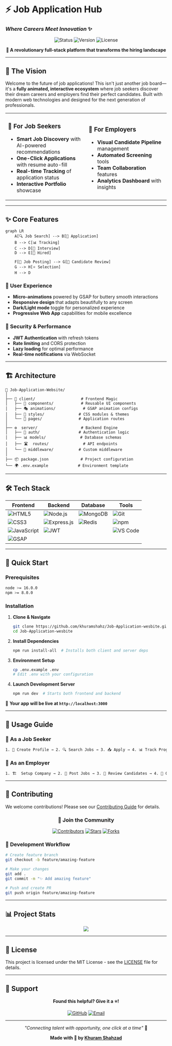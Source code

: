 # ⚡ Job Application Hub
### *Where Careers Meet Innovation* ✨

<div align="center">

![Status](https://img.shields.io/badge/Status-Active-brightgreen?style=for-the-badge)
![Version](https://img.shields.io/badge/Version-1.0.0-blue?style=for-the-badge)
![License](https://img.shields.io/badge/License-MIT-yellow?style=for-the-badge)

**🎯 A revolutionary full-stack platform that transforms the hiring landscape**

</div>

---

## 🌟 **The Vision**

Welcome to the future of job applications! This isn't just another job board—it's a **fully animated, interactive ecosystem** where job seekers discover their dream careers and employers find their perfect candidates. Built with modern web technologies and designed for the next generation of professionals.

<table>
<tr>
<td width="50%">

### 🚀 **For Job Seekers**
- **Smart Job Discovery** with AI-powered recommendations
- **One-Click Applications** with resume auto-fill
- **Real-time Tracking** of application status
- **Interactive Portfolio** showcase

</td>
<td width="50%">

### 💼 **For Employers**
- **Visual Candidate Pipeline** management
- **Automated Screening** tools
- **Team Collaboration** features
- **Analytics Dashboard** with insights

</td>
</tr>
</table>

---

## ✨ **Core Features**

```mermaid
graph LR
    A[🔍 Job Search] --> B[📝 Application]
    B --> C[📊 Tracking]
    C --> D[💬 Interview]
    D --> E[🎉 Hired]
    
    F[📢 Job Posting] --> G[👥 Candidate Review]
    G --> H[⭐ Selection]
    H --> D
```

### 🎨 **User Experience**
- **Micro-animations** powered by GSAP for buttery smooth interactions
- **Responsive design** that adapts beautifully to any screen
- **Dark/Light mode** toggle for personalized experience
- **Progressive Web App** capabilities for mobile excellence

### 🔐 **Security & Performance**
- **JWT Authentication** with refresh tokens
- **Rate limiting** and CORS protection
- **Lazy loading** for optimal performance
- **Real-time notifications** via WebSocket

---

## 🏗️ **Architecture**

```
🏢 Job-Application-Website/
│
├── 🎨 client/                    # Frontend Magic
│   ├── 📱 components/            # Reusable UI components
│   ├── 🎭 animations/            # GSAP animation configs
│   ├── 🎨 styles/               # CSS modules & themes
│   └── 📄 pages/                # Application routes
│
├── ⚙️  server/                   # Backend Engine
│   ├── 🔐 auth/                 # Authentication logic
│   ├── 📊 models/               # Database schemas
│   ├── 🛣️  routes/               # API endpoints
│   └── 🔧 middleware/           # Custom middleware
│
├── 📦 package.json              # Project configuration
└── 🌍 .env.example             # Environment template
```

---

## 🛠️ **Tech Stack**

<div align="center">

| Frontend | Backend | Database | Tools |
|----------|---------|----------|-------|
| ![HTML5](https://img.shields.io/badge/HTML5-E34F26?style=flat-square&logo=html5&logoColor=white) | ![Node.js](https://img.shields.io/badge/Node.js-339933?style=flat-square&logo=node.js&logoColor=white) | ![MongoDB](https://img.shields.io/badge/MongoDB-47A248?style=flat-square&logo=mongodb&logoColor=white) | ![Git](https://img.shields.io/badge/Git-F05032?style=flat-square&logo=git&logoColor=white) |
| ![CSS3](https://img.shields.io/badge/CSS3-1572B6?style=flat-square&logo=css3&logoColor=white) | ![Express.js](https://img.shields.io/badge/Express.js-000000?style=flat-square&logo=express&logoColor=white) | ![Redis](https://img.shields.io/badge/Redis-DC382D?style=flat-square&logo=redis&logoColor=white) | ![npm](https://img.shields.io/badge/npm-CB3837?style=flat-square&logo=npm&logoColor=white) |
| ![JavaScript](https://img.shields.io/badge/JavaScript-F7DF1E?style=flat-square&logo=javascript&logoColor=black) | ![JWT](https://img.shields.io/badge/JWT-000000?style=flat-square&logo=jsonwebtokens&logoColor=white) | | ![VS Code](https://img.shields.io/badge/VS_Code-007ACC?style=flat-square&logo=visualstudiocode&logoColor=white) |
| ![GSAP](https://img.shields.io/badge/GSAP-88CE02?style=flat-square&logo=greensock&logoColor=white) | | | |

</div>

---

## 🚀 **Quick Start**

### Prerequisites
```bash
node >= 16.0.0
npm >= 8.0.0
```

### Installation

1. **Clone & Navigate**
   ```bash
   git clone https://github.com/khuramshahz/Job-Application-wesbite.git
   cd Job-Application-wesbite
   ```

2. **Install Dependencies**
   ```bash
   npm run install-all  # Installs both client and server deps
   ```

3. **Environment Setup**
   ```bash
   cp .env.example .env
   # Edit .env with your configuration
   ```

4. **Launch Development Server**
   ```bash
   npm run dev  # Starts both frontend and backend
   ```

🎉 **Your app will be live at `http://localhost:3000`**

---

## 📖 **Usage Guide**

### 👤 **As a Job Seeker**

```bash
1. 📝 Create Profile → 2. 🔍 Search Jobs → 3. 📤 Apply → 4. 📊 Track Progress
```

### 🏢 **As an Employer**

```bash
1. 🏗️  Setup Company → 2. 📢 Post Jobs → 3. 👥 Review Candidates → 4. 💬 Connect
```

---

## 🤝 **Contributing**

We welcome contributions! Please see our [Contributing Guide](CONTRIBUTING.md) for details.

<div align="center">

### 🌟 **Join the Community**

[![Contributors](https://img.shields.io/github/contributors/khuramshahz/Job-Application-wesbite?style=for-the-badge)](https://github.com/khuramshahz/Job-Application-wesbite/graphs/contributors)
[![Stars](https://img.shields.io/github/stars/khuramshahz/Job-Application-wesbite?style=for-the-badge)](https://github.com/khuramshahz/Job-Application-wesbite/stargazers)
[![Forks](https://img.shields.io/github/forks/khuramshahz/Job-Application-wesbite?style=for-the-badge)](https://github.com/khuramshahz/Job-Application-wesbite/network/members)

</div>

### 🔄 **Development Workflow**

```bash
# Create feature branch
git checkout -b feature/amazing-feature

# Make your changes
git add .
git commit -m "✨ Add amazing feature"

# Push and create PR
git push origin feature/amazing-feature
```

---

## 📊 **Project Stats**

<div align="center">
<img src="https://github-readme-stats.vercel.app/api/pin/?username=khuramshahz&repo=Job-Application-wesbite&theme=tokyonight&hide_border=true" />
</div>

---

## 📄 **License**

This project is licensed under the MIT License - see the [LICENSE](LICENSE) file for details.

---

## 🤲 **Support**

<div align="center">

**Found this helpful? Give it a ⭐!**

[![GitHub](https://img.shields.io/badge/GitHub-khuramshahz-181717?style=for-the-badge&logo=github)](https://github.com/khuramshahz)
[![Email](https://img.shields.io/badge/Email-Contact-D14836?style=for-the-badge&logo=gmail&logoColor=white)](mailto:your-email@example.com)

---

*"Connecting talent with opportunity, one click at a time"* 🚀

**Made with 💖 by [Khuram Shahzad](https://github.com/khuramshahz)**

</div>
